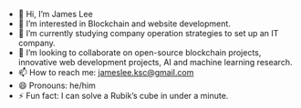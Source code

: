 - 👋 Hi, I’m James Lee
- 👀 I’m interested in Blockchain and website development.
- 🌱 I’m currently studying company operation strategies to set up an IT company.
- 💞️ I’m looking to collaborate on open-source blockchain projects, innovative web development projects, AI and machine learning research.
- 📫 How to reach me: jameslee.ksc@gmail.com
- 😄 Pronouns: he/him
- ⚡ Fun fact: I can solve a Rubik’s cube in under a minute.

<!---
jamesleeksc/jamesleeksc is a ✨ special ✨ repository because its `README.md` (this file) appears on your GitHub profile.
You can click the Preview link to take a look at your changes.
--->
